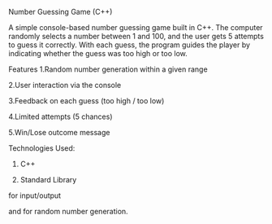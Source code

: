 Number Guessing Game (C++)

A simple console-based number guessing game built in C++. The computer randomly selects a number between 1 and 100, and the user gets 5 attempts to guess it correctly. With each guess, the program guides the player by indicating whether the guess was too high or too low.





Features
1.Random number generation within a given range

2.User interaction via the console

3.Feedback on each guess (too high / too low)

4.Limited attempts (5 chances)

5.Win/Lose outcome message





Technologies Used:

1. C++

2. Standard Library

<iostream> for input/output

<cstdlib> and <ctime> for random number generation.